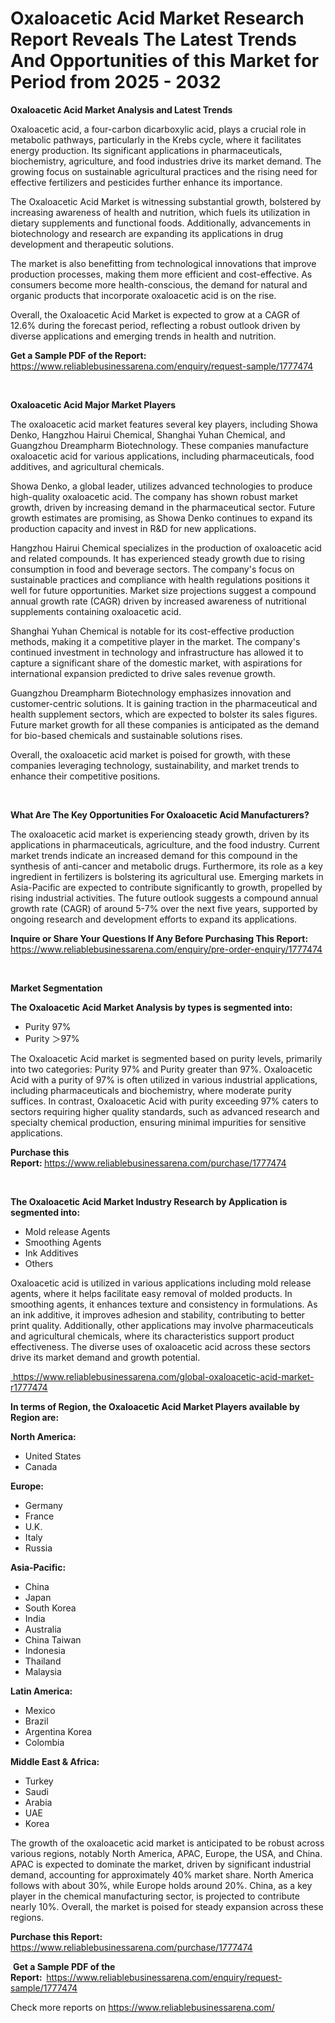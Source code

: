<p><h1>Oxaloacetic Acid Market Research Report Reveals The Latest Trends And Opportunities of this Market for Period from 2025 - 2032</h1></p><p><strong>Oxaloacetic Acid Market Analysis and Latest Trends</strong></p>
<p><p>Oxaloacetic acid, a four-carbon dicarboxylic acid, plays a crucial role in metabolic pathways, particularly in the Krebs cycle, where it facilitates energy production. Its significant applications in pharmaceuticals, biochemistry, agriculture, and food industries drive its market demand. The growing focus on sustainable agricultural practices and the rising need for effective fertilizers and pesticides further enhance its importance.</p><p>The Oxaloacetic Acid Market is witnessing substantial growth, bolstered by increasing awareness of health and nutrition, which fuels its utilization in dietary supplements and functional foods. Additionally, advancements in biotechnology and research are expanding its applications in drug development and therapeutic solutions. </p><p>The market is also benefitting from technological innovations that improve production processes, making them more efficient and cost-effective. As consumers become more health-conscious, the demand for natural and organic products that incorporate oxaloacetic acid is on the rise. </p><p>Overall, the Oxaloacetic Acid Market is expected to grow at a CAGR of 12.6% during the forecast period, reflecting a robust outlook driven by diverse applications and emerging trends in health and nutrition.</p></p>
<p><strong>Get a Sample PDF of the Report:&nbsp;</strong> <a href="https://www.reliablebusinessarena.com/enquiry/request-sample/1777474?utm_campaign=2188&utm_medium=2&utm_source=Github&utm_content=ia&utm_term=01042025&utm_id=oxaloacetic-acid">https://www.reliablebusinessarena.com/enquiry/request-sample/1777474</a></p>
<p>&nbsp;</p>
<p><strong>Oxaloacetic Acid Major Market Players</strong></p>
<p><p>The oxaloacetic acid market features several key players, including Showa Denko, Hangzhou Hairui Chemical, Shanghai Yuhan Chemical, and Guangzhou Dreampharm Biotechnology. These companies manufacture oxaloacetic acid for various applications, including pharmaceuticals, food additives, and agricultural chemicals.</p><p>Showa Denko, a global leader, utilizes advanced technologies to produce high-quality oxaloacetic acid. The company has shown robust market growth, driven by increasing demand in the pharmaceutical sector. Future growth estimates are promising, as Showa Denko continues to expand its production capacity and invest in R&D for new applications.</p><p>Hangzhou Hairui Chemical specializes in the production of oxaloacetic acid and related compounds. It has experienced steady growth due to rising consumption in food and beverage sectors. The company's focus on sustainable practices and compliance with health regulations positions it well for future opportunities. Market size projections suggest a compound annual growth rate (CAGR) driven by increased awareness of nutritional supplements containing oxaloacetic acid.</p><p>Shanghai Yuhan Chemical is notable for its cost-effective production methods, making it a competitive player in the market. The company's continued investment in technology and infrastructure has allowed it to capture a significant share of the domestic market, with aspirations for international expansion predicted to drive sales revenue growth.</p><p>Guangzhou Dreampharm Biotechnology emphasizes innovation and customer-centric solutions. It is gaining traction in the pharmaceutical and health supplement sectors, which are expected to bolster its sales figures. Future market growth for all these companies is anticipated as the demand for bio-based chemicals and sustainable solutions rises.</p><p>Overall, the oxaloacetic acid market is poised for growth, with these companies leveraging technology, sustainability, and market trends to enhance their competitive positions.</p></p>
<p>&nbsp;</p>
<p><strong>What Are The Key Opportunities For Oxaloacetic Acid Manufacturers?</strong></p>
<p><p>The oxaloacetic acid market is experiencing steady growth, driven by its applications in pharmaceuticals, agriculture, and the food industry. Current market trends indicate an increased demand for this compound in the synthesis of anti-cancer and metabolic drugs. Furthermore, its role as a key ingredient in fertilizers is bolstering its agricultural use. Emerging markets in Asia-Pacific are expected to contribute significantly to growth, propelled by rising industrial activities. The future outlook suggests a compound annual growth rate (CAGR) of around 5-7% over the next five years, supported by ongoing research and development efforts to expand its applications.</p></p>
<p><strong>Inquire or Share Your Questions If Any Before Purchasing This Report:</strong> <a href="https://www.reliablebusinessarena.com/enquiry/pre-order-enquiry/1777474?utm_campaign=2188&utm_medium=2&utm_source=Github&utm_content=ia&utm_term=01042025&utm_id=oxaloacetic-acid">https://www.reliablebusinessarena.com/enquiry/pre-order-enquiry/1777474</a></p>
<p>&nbsp;</p>
<p><strong>Market Segmentation</strong></p>
<p><strong>The Oxaloacetic Acid Market Analysis by types is segmented into:</strong></p>
<p><ul><li>Purity 97%</li><li>Purity ＞97%</li></ul></p>
<p><p>The Oxaloacetic Acid market is segmented based on purity levels, primarily into two categories: Purity 97% and Purity greater than 97%. Oxaloacetic Acid with a purity of 97% is often utilized in various industrial applications, including pharmaceuticals and biochemistry, where moderate purity suffices. In contrast, Oxaloacetic Acid with purity exceeding 97% caters to sectors requiring higher quality standards, such as advanced research and specialty chemical production, ensuring minimal impurities for sensitive applications.</p></p>
<p><strong>Purchase this Report:&nbsp;</strong><a href="https://www.reliablebusinessarena.com/purchase/1777474?utm_campaign=2188&utm_medium=2&utm_source=Github&utm_content=ia&utm_term=01042025&utm_id=oxaloacetic-acid">https://www.reliablebusinessarena.com/purchase/1777474</a></p>
<p>&nbsp;</p>
<p><strong>The Oxaloacetic Acid Market Industry Research by Application is segmented into:</strong></p>
<p><ul><li>Mold release Agents</li><li>Smoothing Agents</li><li>Ink Additives</li><li>Others</li></ul></p>
<p><p>Oxaloacetic acid is utilized in various applications including mold release agents, where it helps facilitate easy removal of molded products. In smoothing agents, it enhances texture and consistency in formulations. As an ink additive, it improves adhesion and stability, contributing to better print quality. Additionally, other applications may involve pharmaceuticals and agricultural chemicals, where its characteristics support product effectiveness. The diverse uses of oxaloacetic acid across these sectors drive its market demand and growth potential.</p></p>
<p><a href="https://www.reliablebusinessarena.com/global-oxaloacetic-acid-market-r1777474?utm_campaign=2188&utm_medium=2&utm_source=Github&utm_content=ia&utm_term=01042025&utm_id=oxaloacetic-acid">&nbsp;https://www.reliablebusinessarena.com/global-oxaloacetic-acid-market-r1777474</a></p>
<p><strong>In terms of Region, the Oxaloacetic Acid Market Players available by Region are:</strong></p>
<p>
    <p> <strong> North America: </strong>
        <ul>
            <li>United States</li>
            <li>Canada</li>
        </ul>
        </p> 
    <p> <strong> Europe: </strong>
        <ul>
            <li>Germany</li>
            <li>France</li>
            <li>U.K.</li>
            <li>Italy</li>
            <li>Russia</li>
        </ul>
        </p> 
    <p> <strong> Asia-Pacific: </strong>
        <ul>
            <li>China</li>
            <li>Japan</li>
            <li>South Korea</li>
            <li>India</li>
            <li>Australia</li>
            <li>China Taiwan</li>
            <li>Indonesia</li>
            <li>Thailand</li>
            <li>Malaysia</li>
        </ul>
        </p> 
    <p> <strong> Latin America: </strong>
        <ul>
            <li>Mexico</li>
            <li>Brazil</li>
            <li>Argentina Korea</li>
            <li>Colombia</li>
        </ul>
        </p> 
    <p> <strong> Middle East & Africa: </strong>
        <ul>
            <li>Turkey</li>
            <li>Saudi</li>
            <li>Arabia</li>
            <li>UAE</li>
            <li>Korea</li>
        </ul>
    </p>
    </p>
<p><p>The growth of the oxaloacetic acid market is anticipated to be robust across various regions, notably North America, APAC, Europe, the USA, and China. APAC is expected to dominate the market, driven by significant industrial demand, accounting for approximately 40% market share. North America follows with about 30%, while Europe holds around 20%. China, as a key player in the chemical manufacturing sector, is projected to contribute nearly 10%. Overall, the market is poised for steady expansion across these regions.</p></p>
<p><strong>Purchase this Report: </strong><a href="https://www.reliablebusinessarena.com/purchase/1777474?utm_campaign=2188&utm_medium=2&utm_source=Github&utm_content=ia&utm_term=01042025&utm_id=oxaloacetic-acid">https://www.reliablebusinessarena.com/purchase/1777474</a></p>
<p>&nbsp;<strong>Get a Sample PDF of the Report:&nbsp;&nbsp;</strong><a href="https://www.reliablebusinessarena.com/enquiry/request-sample/1777474?utm_campaign=2188&utm_medium=2&utm_source=Github&utm_content=ia&utm_term=01042025&utm_id=oxaloacetic-acid">https://www.reliablebusinessarena.com/enquiry/request-sample/1777474</a></p>
<p><strong></strong></p>
<p>Check more reports on <a href="https://www.reliablebusinessarena.com/?utm_campaign=2188&utm_medium=2&utm_source=Github&utm_content=ia&utm_term=01042025&utm_id=oxaloacetic-acid">https://www.reliablebusinessarena.com/</a></p>
